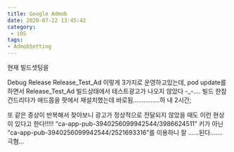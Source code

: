 ```yaml
---
title: Google Admob
date: 2020-07-22 13:45:42
category:
 - iOS
tags: 
- AdmobSetting
---
```


현재 빌드셋팅을

Debug
Release
Release_Test_Ad
이렇게 3가지로 운영하고있는데, pod update를 하면서 Release_Test_Ad 빌드상태에서 테스트광고가 나오지 않았다 -_-….
빌드 한참건드리다가 애드몹을 팟에서 재설치했는데 바로됨……………하 내 2시간;

또 같은 증상이 반복해서 찾아보니 광고가 정상적으로 전달되지 않았을 때도 이런 현상이 있다고 한다!!!!!
“ca-app-pub-3940256099942544/3986624511” 키가 아닌 “ca-app-pub-3940256099942544/2521693316”를 이용하니 잘 ……된다…….
극혐…
